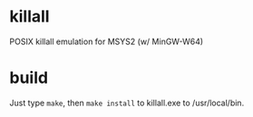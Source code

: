 # killall

POSIX killall emulation for MSYS2 (w/ MinGW-W64)

# build

Just type `make`, then `make install` to killall.exe to /usr/local/bin.

